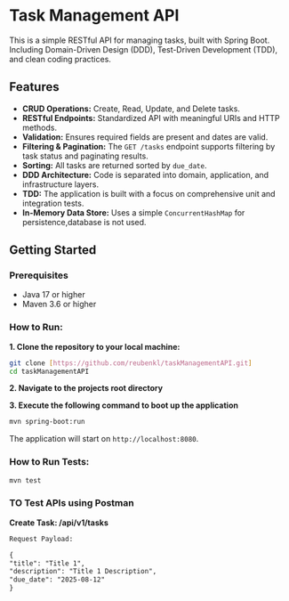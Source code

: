 # Task Management API

This is a simple RESTful API for managing tasks, built with Spring Boot. Including Domain-Driven Design (DDD), Test-Driven Development (TDD), and clean coding practices.

## Features

-   **CRUD Operations:** Create, Read, Update, and Delete tasks.
-   **RESTful Endpoints:** Standardized API with meaningful URIs and HTTP methods.
-   **Validation:** Ensures required fields are present and dates are valid.
-   **Filtering & Pagination:** The `GET /tasks` endpoint supports filtering by task status and paginating results.
-   **Sorting:** All tasks are returned sorted by `due_date`.
-   **DDD Architecture:** Code is separated into domain, application, and infrastructure layers.
-   **TDD:** The application is built with a focus on comprehensive unit and integration tests.
-   **In-Memory Data Store:** Uses a simple `ConcurrentHashMap` for persistence,database is not used.

## Getting Started

### Prerequisites

-   Java 17 or higher
-   Maven 3.6 or higher

### How to Run:

**1. Clone the repository to your local machine:** 

```bash
git clone [https://github.com/reubenkl/taskManagementAPI.git]
cd taskManagementAPI
```

**2. Navigate to the projects root directory**

**3. Execute the following command to boot up the application**
```bash
mvn spring-boot:run
```
The application will start on `http://localhost:8080`.

### How to Run Tests:
```bash
mvn test
```

### TO Test APIs using Postman
**Create Task: /api/v1/tasks**
```dtd
Request Payload:

{
"title": "Title 1",
"description": "Title 1 Description",
"due_date": "2025-08-12"
}
```